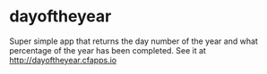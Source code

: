 # dayoftheyear
Super simple app that returns the day number of the year and what percentage of the year has been completed.
See it at http://dayoftheyear.cfapps.io
